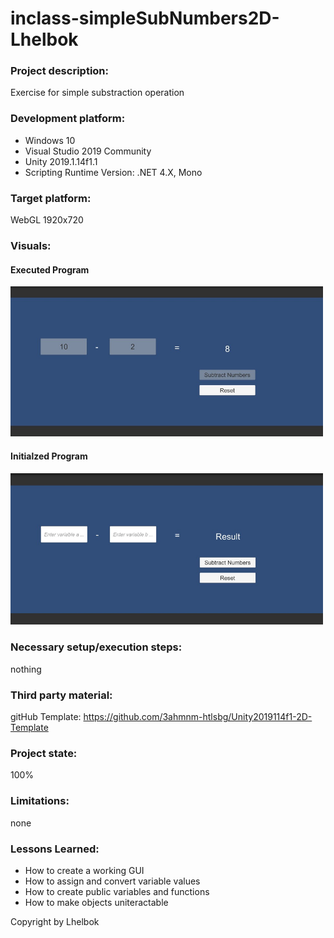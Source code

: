 # inclass-simpleSubNumbers2D-Lhelbok

### Project description: 
Exercise for simple substraction operation

### Development platform: 

- Windows 10
- Visual Studio 2019 Community
- Unity 2019.1.14f1.1
- Scripting Runtime Version: .NET 4.X, Mono

### Target platform: 
WebGL 1920x720

### Visuals: 

#### Executed Program

<div>
<img src = "Screenshots\Executed Program.jpg" width = "500">
</div>

#### Initialzed Program

<div>
<img src = "Screenshots\Initialized Program.jpg" width = "500">
</div>


### Necessary setup/execution steps: 
nothing

### Third party material:
 
gitHub Template: https://github.com/3ahmnm-htlsbg/Unity2019114f1-2D-Template

### Project state: 
100%

### Limitations: 
none

### Lessons Learned: 
- How to create a working GUI
- How to assign and convert variable values
- How to create public variables and functions
- How to make objects uniteractable


Copyright by Lhelbok